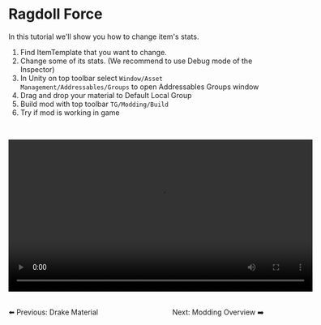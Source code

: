 # Ragdoll Force
In this tutorial we'll show you how to change item's stats.

1. Find ItemTemplate that you want to change.
2. Change some of its stats. (We recommend to use Debug mode of the Inspector)
3. In Unity on top toolbar select `Window/Asset Management/Addressables/Groups` to open Addressables Groups window
4. Drag and drop your material to Default Local Group
5. Build mod with top toolbar `TG/Modding/Build`
6. Try if mod is working in game 

<br/>
<p align="center">
    <video src="../Resources/tut-ragdoll-force.mp4" controls width="600">
    Your browser does not support the video tag.
    </video>
</p>
<br/>

<div style="display: flex; justify-content: space-between; width: 100%;">
  <a href="drake-material.md" style="text-decoration: none;">⬅️ Previous: Drake Material</a>
  <a href="../modding-overview.md" style="text-decoration: none;">Next: Modding Overview ➡️</a>
</div>
